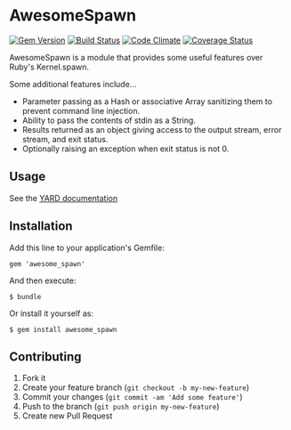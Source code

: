 # AwesomeSpawn

[![Gem Version](https://badge.fury.io/rb/awesome_spawn.png)](http://badge.fury.io/rb/awesome_spawn)
[![Build Status](https://travis-ci.org/ManageIQ/awesome_spawn.png)](https://travis-ci.org/ManageIQ/awesome_spawn)
[![Code Climate](https://codeclimate.com/github/ManageIQ/awesome_spawn.png)](https://codeclimate.com/github/ManageIQ/awesome_spawn)
[![Coverage Status](https://coveralls.io/repos/ManageIQ/awesome_spawn/badge.png?branch=master)](https://coveralls.io/r/ManageIQ/awesome_spawn)

AwesomeSpawn is a module that provides some useful features over Ruby's Kernel.spawn.

Some additional features include...

- Parameter passing as a Hash or associative Array sanitizing them to prevent command line injection.
- Ability to pass the contents of stdin as a String.
- Results returned as an object giving access to the output stream, error stream, and exit status.
- Optionally raising an exception when exit status is not 0.

## Usage

See the [YARD documentation](http://rubydoc.info/gems/awesome_spawn)

## Installation

Add this line to your application's Gemfile:

    gem 'awesome_spawn'

And then execute:

    $ bundle

Or install it yourself as:

    $ gem install awesome_spawn

## Contributing

1. Fork it
2. Create your feature branch (`git checkout -b my-new-feature`)
3. Commit your changes (`git commit -am 'Add some feature'`)
4. Push to the branch (`git push origin my-new-feature`)
5. Create new Pull Request
